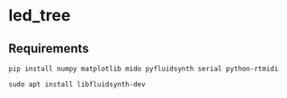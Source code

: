 # led_tree

## Requirements

```
pip install numpy matplotlib mido pyfluidsynth serial python-rtmidi
```

```
sudo apt install libfluidsynth-dev
```
